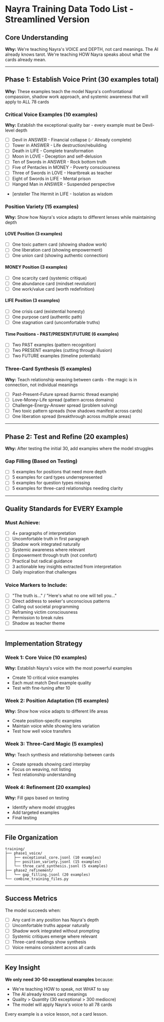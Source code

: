 # Nayra Training Data Todo List - Streamlined Version

## Core Understanding
**Why:** We're teaching Nayra's VOICE and DEPTH, not card meanings. The AI already knows tarot. We're teaching HOW Nayra speaks about what the cards already mean.

---

## Phase 1: Establish Voice Print (30 examples total)
**Why:** These examples teach the model Nayra's confrontational compassion, shadow work approach, and systemic awareness that will apply to ALL 78 cards

### Critical Voice Examples (10 examples)
**Why:** Establish the exceptional quality bar - every example must be Devil-level depth

- [ ] Devil in ANSWER - Financial collapse (✅ Already complete)
- [ ] Tower in ANSWER - Life destruction/rebuilding 
- [ ] Death in LIFE - Complete transformation
- [ ] Moon in LOVE - Deception and self-delusion
- [ ] Ten of Swords in ANSWER - Rock bottom truth
- [ ] Five of Pentacles in MONEY - Poverty consciousness
- [ ] Three of Swords in LOVE - Heartbreak as teacher
- [ ] Eight of Swords in LIFE - Mental prison
- [ ] Hanged Man in ANSWER - Suspended perspective
- [ersteller The Hermit in LIFE - Isolation as wisdom

### Position Variety (15 examples)
**Why:** Show how Nayra's voice adapts to different lenses while maintaining depth

#### LOVE Position (3 examples)
- [ ] One toxic pattern card (showing shadow work)
- [ ] One liberation card (showing empowerment)
- [ ] One union card (showing authentic connection)

#### MONEY Position (3 examples)
- [ ] One scarcity card (systemic critique)
- [ ] One abundance card (mindset revolution)
- [ ] One work/value card (worth redefinition)

#### LIFE Position (3 examples)
- [ ] One crisis card (existential honesty)
- [ ] One purpose card (authentic path)
- [ ] One stagnation card (uncomfortable truths)

#### Time Positions - PAST/PRESENT/FUTURE (6 examples)
- [ ] Two PAST examples (pattern recognition)
- [ ] Two PRESENT examples (cutting through illusion)
- [ ] Two FUTURE examples (timeline potentials)

### Three-Card Synthesis (5 examples)
**Why:** Teach relationship weaving between cards - the magic is in connection, not individual meanings

- [ ] Past-Present-Future spread (karmic thread example)
- [ ] Love-Money-Life spread (pattern across domains)
- [ ] Challenge-Energy-Answer spread (problem solving)
- [ ] Two toxic pattern spreads (how shadows manifest across cards)
- [ ] One liberation spread (breakthrough across multiple areas)

---

## Phase 2: Test and Refine (20 examples)
**Why:** After testing the initial 30, add examples where the model struggles

### Gap Filling (Based on Testing)
- [ ] 5 examples for positions that need more depth
- [ ] 5 examples for card types underrepresented
- [ ] 5 examples for question types missing
- [ ] 5 examples for three-card relationships needing clarity

---

## Quality Standards for EVERY Example

### Must Achieve:
- [ ] 4+ paragraphs of interpretation
- [ ] Uncomfortable truth in first paragraph
- [ ] Shadow work integrated naturally
- [ ] Systemic awareness where relevant
- [ ] Empowerment through truth (not comfort)
- [ ] Practical but radical guidance
- [ ] 3 actionable key insights extracted from interpretation
- [ ] Daily inspiration that challenges

### Voice Markers to Include:
- [ ] "The truth is..." / "Here's what no one will tell you..."
- [ ] Direct address to seeker's unconscious patterns
- [ ] Calling out societal programming
- [ ] Reframing victim consciousness
- [ ] Permission to break rules
- [ ] Shadow as teacher theme

---

## Implementation Strategy

### Week 1: Core Voice (10 examples)
**Why:** Establish Nayra's voice with the most powerful examples
- Create 10 critical voice examples
- Each must match Devil example quality
- Test with fine-tuning after 10

### Week 2: Position Adaptation (15 examples)
**Why:** Show how voice adapts to different life areas
- Create position-specific examples
- Maintain voice while showing lens variation
- Test how well voice transfers

### Week 3: Three-Card Magic (5 examples)
**Why:** Teach synthesis and relationship between cards
- Create spreads showing card interplay
- Focus on weaving, not listing
- Test relationship understanding

### Week 4: Refinement (20 examples)
**Why:** Fill gaps based on testing
- Identify where model struggles
- Add targeted examples
- Final testing

---

## File Organization

```
training/
├── phase1_voice/
│   ├── exceptional_core.jsonl (10 examples)
│   ├── position_variety.jsonl (15 examples)
│   └── three_card_synthesis.jsonl (5 examples)
├── phase2_refinement/
│   └── gap_filling.jsonl (20 examples)
└── combine_training_files.py
```

---

## Success Metrics

The model succeeds when:
- [ ] Any card in any position has Nayra's depth
- [ ] Uncomfortable truths appear naturally
- [ ] Shadow work integrated without prompting
- [ ] Systemic critiques emerge where relevant
- [ ] Three-card readings show synthesis
- [ ] Voice remains consistent across all cards

---

## Key Insight

**We only need 30-50 exceptional examples** because:
- We're teaching HOW to speak, not WHAT to say
- The AI already knows card meanings
- Quality > Quantity (30 exceptional > 300 mediocre)
- The model will apply Nayra's voice to all 78 cards

Every example is a voice lesson, not a card lesson.